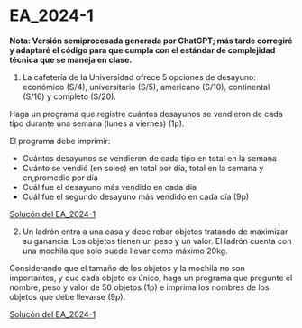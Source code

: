 # EA_2024-1

**Nota: Versión semiprocesada generada por ChatGPT; más tarde corregiré y adaptaré el código para que cumpla con el estándar de complejidad técnica que se maneja en clase.**

1. La cafetería de la Universidad ofrece 5 opciones de desayuno: económico (S/4), universitario (S/5), americano (S/10), continental (S/16) y completo (S/20).

Haga un programa que registre cuántos desayunos se vendieron de cada tipo durante una semana (lunes a viernes) (1p).

El programa debe imprimir:

- Cuántos desayunos se vendieron de cada tipo en total en la semana
- Cuánto se vendió (en soles) en total por día, total en la semana y en,promedio por día
- Cuál fue el desayuno más vendido en cada día
- Cuál fue el segundo desayuno más vendido en cada día (9p)

[Solucón del EA_2024-1](EA_2024-1_(1).py)

2. Un ladrón entra a una casa y debe robar objetos tratando de maximizar su ganancia. Los objetos tienen un peso y un valor. El ladrón cuenta con una mochila que solo puede llevar como máximo 20kg.

Considerando que el tamaño de los objetos y la mochila no son importantes, y que cada objeto es único, haga un programa que pregunte el nombre, peso y valor de 50 objetos (1p) e imprima los nombres de los objetos que debe llevarse (9p).

[Solucón del EA_2024-1](EA_2024-1_(2).py)